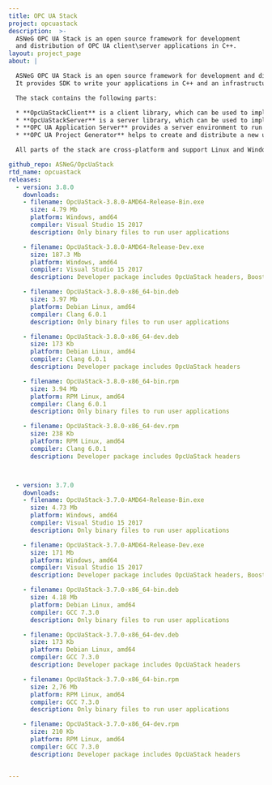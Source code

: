 ```yaml
---
title: OPC UA Stack
project: opcuastack
description:  >-
  ASNeG OPC UA Stack is an open source framework for development
  and distribution of OPC UA client\server applications in C++.
layout: project_page
about: |

  ASNeG OPC UA Stack is an open source framework for development and distribution of OPC UA client\\server applications.
  It provides SDK to write your applications in C++ and an infrastructure to run and distribute them.

  The stack contains the following parts:

  * **OpcUaStackClient** is a client library, which can be used to implement a client OPC UA application in C++.
  * **OpcUaStackServer** is a server library, which can be used to implement a server OPC UA application in C++.
  * **OPC UA Application Server** provides a server environment to run user OPC UA client\\server applications as dynamic libraries.
  * **OPC UA Project Generator** helps to create and distribute a new user application for Application Server.

  All parts of the stack are cross-platform and support Linux and Windows operation systems.

github_repo: ASNeG/OpcUaStack
rtd_name: opcuastack
releases:
  - version: 3.8.0
    downloads:
    - filename: OpcUaStack-3.8.0-AMD64-Release-Bin.exe
      size: 4.79 Mb
      platform: Windows, amd64
      compiler: Visual Studio 15 2017
      description: Only binary files to run user applications

    - filename: OpcUaStack-3.8.0-AMD64-Release-Dev.exe
      size: 187.3 Mb
      platform: Windows, amd64
      compiler: Visual Studio 15 2017
      description: Developer package includes OpcUaStack headers, Boost-1.65_1 and OpenSSL-1.1.1c

    - filename: OpcUaStack-3.8.0-x86_64-bin.deb
      size: 3.97 Mb
      platform: Debian Linux, amd64
      compiler: Clang 6.0.1
      description: Only binary files to run user applications

    - filename: OpcUaStack-3.8.0-x86_64-dev.deb
      size: 173 Kb
      platform: Debian Linux, amd64
      compiler: Clang 6.0.1
      description: Developer package includes OpcUaStack headers

    - filename: OpcUaStack-3.8.0-x86_64-bin.rpm
      size: 3.94 Mb
      platform: RPM Linux, amd64
      compiler: Clang 6.0.1
      description: Only binary files to run user applications

    - filename: OpcUaStack-3.8.0-x86_64-dev.rpm
      size: 238 Kb
      platform: RPM Linux, amd64
      compiler: Clang 6.0.1
      description: Developer package includes OpcUaStack headers



  - version: 3.7.0
    downloads:
    - filename: OpcUaStack-3.7.0-AMD64-Release-Bin.exe
      size: 4.73 Mb
      platform: Windows, amd64
      compiler: Visual Studio 15 2017
      description: Only binary files to run user applications

    - filename: OpcUaStack-3.7.0-AMD64-Release-Dev.exe
      size: 171 Mb
      platform: Windows, amd64
      compiler: Visual Studio 15 2017
      description: Developer package includes OpcUaStack headers, Boost-1.62 and OpenSSL-1.1.1

    - filename: OpcUaStack-3.7.0-x86_64-bin.deb
      size: 4.18 Mb
      platform: Debian Linux, amd64
      compiler: GCC 7.3.0
      description: Only binary files to run user applications

    - filename: OpcUaStack-3.7.0-x86_64-dev.deb
      size: 173 Kb
      platform: Debian Linux, amd64
      compiler: GCC 7.3.0
      description: Developer package includes OpcUaStack headers

    - filename: OpcUaStack-3.7.0-x86_64-bin.rpm
      size: 2,76 Mb
      platform: RPM Linux, amd64
      compiler: GCC 7.3.0
      description: Only binary files to run user applications

    - filename: OpcUaStack-3.7.0-x86_64-dev.rpm
      size: 210 Kb
      platform: RPM Linux, amd64
      compiler: GCC 7.3.0
      description: Developer package includes OpcUaStack headers


---
```

